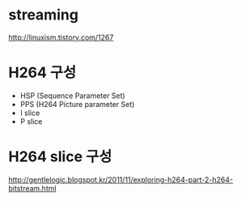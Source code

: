 # streaming 
http://linuxism.tistory.com/1267

# H264 구성
- HSP (Sequence Parameter Set) 
- PPS (H264 Picture parameter Set)
- I slice
- P slice


# H264 slice 구성
http://gentlelogic.blogspot.kr/2011/11/exploring-h264-part-2-h264-bitstream.html

